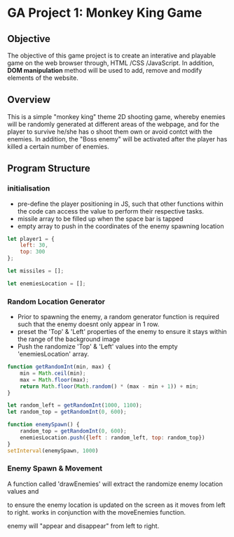 # GA Project 1: Monkey King Game

## Objective
The objective of this game project is to create an interative and playable game on the web browser through, HTML /CSS /JavaScript. In addition, **DOM manipulation** method will be used to add, remove and modify elements of the website.

## Overview
This is a simple "monkey king" theme 2D shooting game, whereby enemies will be randomly generated at different areas of the webpage, and for the player to survive he/she has o shoot them own or avoid contct with the enemies. In addition, the "Boss enemy" will be activated after the player has killed a certain number of enemies.

## Program Structure

### initialisation
* pre-define the player positioning in JS, such that other functions within the code can access the value to perform their respective tasks.
* missile array to be filled up when the space bar is tapped
* empty array to push in the coordinates of the enemy spawning location

```javascript
let player1 = {
    left: 30,
    top: 300
};

let missiles = [];

let enemiesLocation = [];
```
### Random Location Generator
* Prior to spawning the enemy, a random generator function is required such that the enemy doesnt only appear in 1 row.
* preset the 'Top' & 'Left' properties of the enemy to ensure it stays within the range of the background image
* Push the randomize 'Top' & 'Left' values into the empty 'enemiesLocation' array.

```javascript
function getRandomInt(min, max) {
    min = Math.ceil(min);
    max = Math.floor(max);
    return Math.floor(Math.random() * (max - min + 1)) + min; 
} 

let random_left = getRandomInt(1000, 1100);
let random_top = getRandomInt(0, 600); 

function enemySpawn() {
    random_top = getRandomInt(0, 600); 
    enemiesLocation.push({left : random_left, top: random_top})
}
setInterval(enemySpawn, 1000)
```
### Enemy Spawn & Movement
A function called 'drawEnemies' will extract the randomize enemy location values and  


to ensure the enemy location is updated on the screen as it moves from left to right. 
works in conjunction with the moveEnemies function. 

enemy will "appear and disappear" from left to right. 

